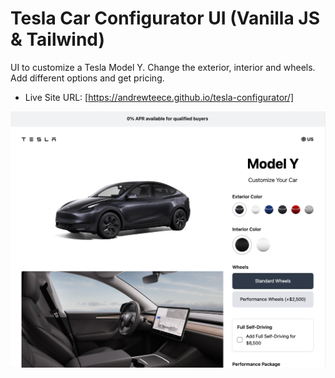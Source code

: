 # Tesla Car Configurator UI (Vanilla JS & Tailwind)

UI to customize a Tesla Model Y. Change the exterior, interior and wheels. Add different options and get pricing.

- Live Site URL: [https://andrewteece.github.io/tesla-configurator/]

<img src="./images/screen.jpg" />   